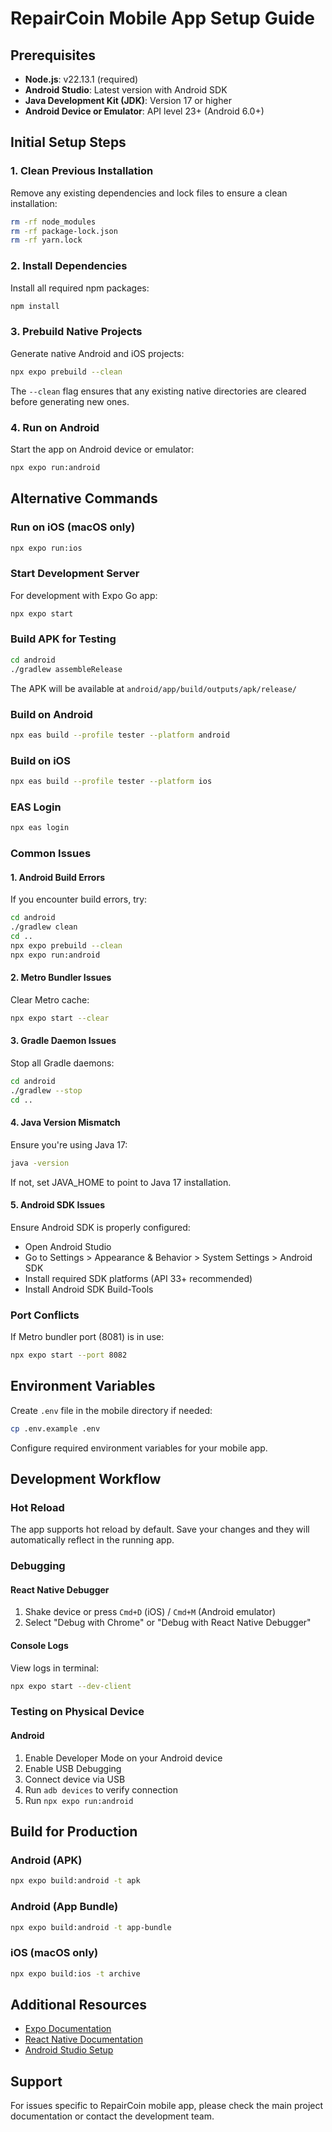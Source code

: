 # RepairCoin Mobile App Setup Guide

## Prerequisites

- **Node.js**: v22.13.1 (required)
- **Android Studio**: Latest version with Android SDK
- **Java Development Kit (JDK)**: Version 17 or higher
- **Android Device or Emulator**: API level 23+ (Android 6.0+)

## Initial Setup Steps

### 1. Clean Previous Installation

Remove any existing dependencies and lock files to ensure a clean installation:

```bash
rm -rf node_modules
rm -rf package-lock.json
rm -rf yarn.lock
```

### 2. Install Dependencies

Install all required npm packages:

```bash
npm install
```

### 3. Prebuild Native Projects

Generate native Android and iOS projects:

```bash
npx expo prebuild --clean
```

The `--clean` flag ensures that any existing native directories are cleared before generating new ones.

### 4. Run on Android

Start the app on Android device or emulator:

```bash
npx expo run:android
```

## Alternative Commands

### Run on iOS (macOS only)

```bash
npx expo run:ios
```

### Start Development Server

For development with Expo Go app:

```bash
npx expo start
```

### Build APK for Testing

```bash
cd android
./gradlew assembleRelease
```

The APK will be available at `android/app/build/outputs/apk/release/`

### Build on Android

```bash
npx eas build --profile tester --platform android
```

### Build on iOS

```bash
npx eas build --profile tester --platform ios
```

### EAS Login

```bash
npx eas login
```

### Common Issues

#### 1. Android Build Errors

If you encounter build errors, try:

```bash
cd android
./gradlew clean
cd ..
npx expo prebuild --clean
npx expo run:android
```

#### 2. Metro Bundler Issues

Clear Metro cache:

```bash
npx expo start --clear
```

#### 3. Gradle Daemon Issues

Stop all Gradle daemons:

```bash
cd android
./gradlew --stop
cd ..
```

#### 4. Java Version Mismatch

Ensure you're using Java 17:

```bash
java -version
```

If not, set JAVA_HOME to point to Java 17 installation.

#### 5. Android SDK Issues

Ensure Android SDK is properly configured:

- Open Android Studio
- Go to Settings > Appearance & Behavior > System Settings > Android SDK
- Install required SDK platforms (API 33+ recommended)
- Install Android SDK Build-Tools

### Port Conflicts

If Metro bundler port (8081) is in use:

```bash
npx expo start --port 8082
```

## Environment Variables

Create `.env` file in the mobile directory if needed:

```bash
cp .env.example .env
```

Configure required environment variables for your mobile app.

## Development Workflow

### Hot Reload

The app supports hot reload by default. Save your changes and they will automatically reflect in the running app.

### Debugging

#### React Native Debugger

1. Shake device or press `Cmd+D` (iOS) / `Cmd+M` (Android emulator)
2. Select "Debug with Chrome" or "Debug with React Native Debugger"

#### Console Logs

View logs in terminal:

```bash
npx expo start --dev-client
```

### Testing on Physical Device

#### Android

1. Enable Developer Mode on your Android device
2. Enable USB Debugging
3. Connect device via USB
4. Run `adb devices` to verify connection
5. Run `npx expo run:android`

## Build for Production

### Android (APK)

```bash
npx expo build:android -t apk
```

### Android (App Bundle)

```bash
npx expo build:android -t app-bundle
```

### iOS (macOS only)

```bash
npx expo build:ios -t archive
```

## Additional Resources

- [Expo Documentation](https://docs.expo.dev/)
- [React Native Documentation](https://reactnative.dev/docs/getting-started)
- [Android Studio Setup](https://developer.android.com/studio/install)

## Support

For issues specific to RepairCoin mobile app, please check the main project documentation or contact the development team.